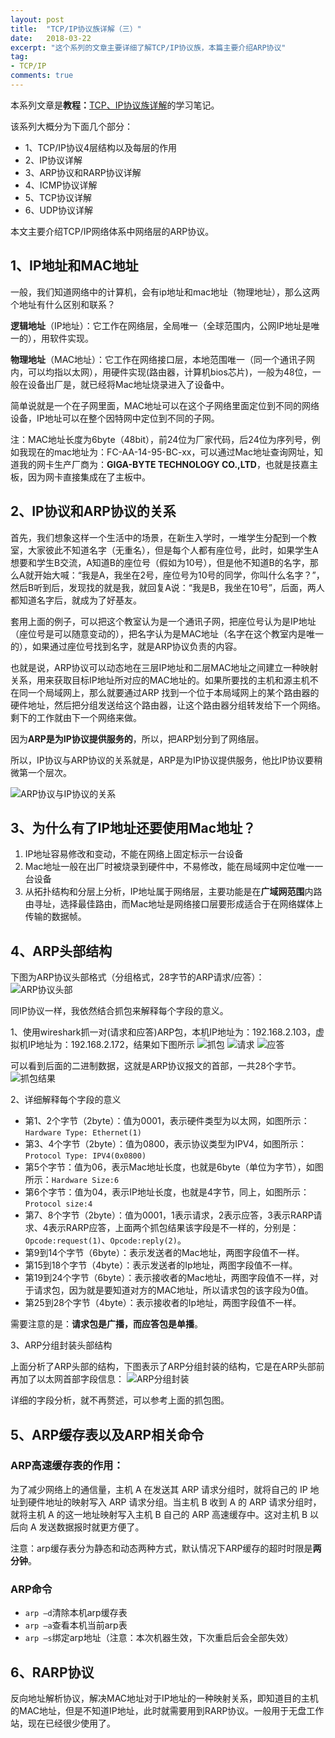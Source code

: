 ```yaml
---
layout: post
title:  "TCP/IP协议族详解（三）"
date:   2018-03-22
excerpt: "这个系列的文章主要详细了解TCP/IP协议族，本篇主要介绍ARP协议"
tag:
- TCP/IP
comments: true
---
```



本系列文章是**教程：**[TCP、IP协议族详解](http://study.163.com/course/courseMain.htm?courseId=1003343002)的学习笔记。

该系列大概分为下面几个部分：

- 1、TCP/IP协议4层结构以及每层的作用
- 2、IP协议详解
- 3、ARP协议和RARP协议详解
- 4、ICMP协议详解
- 5、TCP协议详解
- 6、UDP协议详解

本文主要介绍TCP/IP网络体系中网络层的ARP协议。

## 1、IP地址和MAC地址

一般，我们知道网络中的计算机，会有ip地址和mac地址（物理地址），那么这两个地址有什么区别和联系？

**逻辑地址**（IP地址）：它工作在网络层，全局唯一（全球范围内，公网IP地址是唯一的），用软件实现。

**物理地址**（MAC地址）：它工作在网络接口层，本地范围唯一（同一个通讯子网内，可以均指以太网），用硬件实现(路由器，计算机bios芯片)，一般为48位，一般在设备出厂是，就已经将Mac地址烧录进入了设备中。

简单说就是一个在子网里面，MAC地址可以在这个子网络里面定位到不同的网络设备，IP地址可以在整个因特网中定位到不同的子网。

注：MAC地址长度为6byte（48bit），前24位为厂家代码，后24位为序列号，例如我现在的mac地址为：FC-AA-14-95-BC-xx，可以通过Mac地址查询网址，知道我的网卡生产厂商为：**GIGA-BYTE TECHNOLOGY CO.,LTD**，也就是技嘉主板，因为网卡直接集成在了主板中。


## 2、IP协议和ARP协议的关系

首先，我们想象这样一个生活中的场景，在新生入学时，一堆学生分配到一个教室，大家彼此不知道名字（无重名），但是每个人都有座位号，此时，如果学生A想要和学生B交流，A知道B的座位号（假如为10号），但是他不知道B的名字，那么A就开始大喊：“我是A，我坐在2号，座位号为10号的同学，你叫什么名字？”，然后B听到后，发现找的就是我，就回复A说：“我是B，我坐在10号”，后面，两人都知道名字后，就成为了好基友。

套用上面的例子，可以把这个教室认为是一个通讯子网，把座位号认为是IP地址（座位号是可以随意变动的），把名字认为是MAC地址（名字在这个教室内是唯一的），如果通过座位号找到名字，就是ARP协议负责的内容。

也就是说，ARP协议可以动态地在三层IP地址和二层MAC地址之间建立一种映射关系，用来获取目标IP地址所对应的MAC地址的。如果所要找的主机和源主机不在同一个局域网上，那么就要通过ARP 找到一个位于本局域网上的某个路由器的硬件地址，然后把分组发送给这个路由器，让这个路由器分组转发给下一个网络。剩下的工作就由下一个网络来做。

因为**ARP是为IP协议提供服务的**，所以，把ARP划分到了网络层。

所以，IP协议与ARP协议的关系就是，ARP是为IP协议提供服务，他比IP协议要稍微第一个层次。

![ARP协议与IP协议的关系](/images/posts/tcp-ip/arp-ip.png)


## 3、为什么有了IP地址还要使用Mac地址？

1. IP地址容易修改和变动，不能在网络上固定标示一台设备
2. Mac地址一般在出厂时被烧录到硬件中，不易修改，能在局域网中定位唯一一台设备
3. 从拓扑结构和分层上分析，IP地址属于网络层，主要功能是在**广域网范围**内路由寻址，选择最佳路由，而Mac地址是网络接口层要形成适合于在网络媒体上传输的数据帧。


## 4、ARP头部结构

下图为ARP协议头部格式（分组格式，28字节的ARP请求/应答）：
![ARP协议头部](/images/posts/tcp-ip/arp-head.png)

同IP协议一样，我依然结合抓包来解释每个字段的意义。

1、使用wireshark抓一对(请求和应答)ARP包，本机IP地址为：192.168.2.103，虚拟机IP地址为：192.168.2.172，结果如下图所示
![抓包](/images/posts/tcp-ip/arp-wireshark-0.png)
![请求](/images/posts/tcp-ip/arp-wireshark-1.png)
![应答](/images/posts/tcp-ip/arp-wireshark-3.png)

可以看到后面的二进制数据，这就是ARP协议报文的首部，一共28个字节。
![抓包结果](/images/posts/tcp-ip/arp-wireshark-2.png)

2、详细解释每个字段的意义

- 第1、2个字节（2byte）：值为0001，表示硬件类型为以太网，如图所示：`Hardware Type: Ethernet(1)`
- 第3、4个字节（2byte）：值为0800，表示协议类型为IPV4，如图所示：`Protocol Type: IPV4(0x0800)`
- 第5个字节：值为06，表示Mac地址长度，也就是6byte（单位为字节），如图所示：`Hardware Size:6`
- 第6个字节：值为04，表示IP地址长度，也就是4字节，同上，如图所示：`Protocol size:4`
- 第7、8个字节（2byte）：值为0001，1表示请求，2表示应答，3表示RARP请求、4表示RARP应答，上面两个抓包结果该字段是不一样的，分别是：`Opcode:request(1)`、`Opcode:reply(2)`。
- 第9到14个字节（6byte）：表示发送者的Mac地址，两图字段值不一样。
- 第15到18个字节（4byte）：表示发送者的Ip地址，两图字段值不一样。
- 第19到24个字节（6byte）：表示接收者的Mac地址，两图字段值不一样，对于请求包，因为就是要知道对方的MAC地址，所以请求包的该字段为0值。
- 第25到28个字节（4byte）：表示接收者的Ip地址，两图字段值不一样。


需要注意的是：**请求包是广播，而应答包是单播**。

3、ARP分组封装头部结构

上面分析了ARP头部的结构，下图表示了ARP分组封装的结构，它是在ARP头部前再加了以太网首部字段信息：
![ARP分组封装](/images/posts/tcp-ip/arp-head-1.jpg)

详细的字段分析，就不再赘述，可以参考上面的抓包图。


## 5、ARP缓存表以及ARP相关命令

### ARP高速缓存表的作用：

为了减少网络上的通信量，主机 A 在发送其 ARP 请求分组时，就将自己的 IP 地址到硬件地址的映射写入 ARP 请求分组。当主机 B 收到 A 的 ARP 请求分组时，就将主机 A 的这一地址映射写入主机 B 自己的 ARP 高速缓存中。这对主机 B 以后向 A 发送数据报时就更方便了。

注意：arp缓存表分为静态和动态两种方式，默认情况下ARP缓存的超时时限是**两分钟**。


### ARP命令

- `arp –d`清除本机arp缓存表
- `arp –a`查看本机当前arp表
- `arp –s`绑定arp地址（注意：本次机器生效，下次重启后会全部失效）


## 6、RARP协议

反向地址解析协议，解决MAC地址对于IP地址的一种映射关系，即知道目的主机的MAC地址，但是不知道IP地址，此时就需要用到RARP协议。一般用于无盘工作站，现在已经很少使用了。
